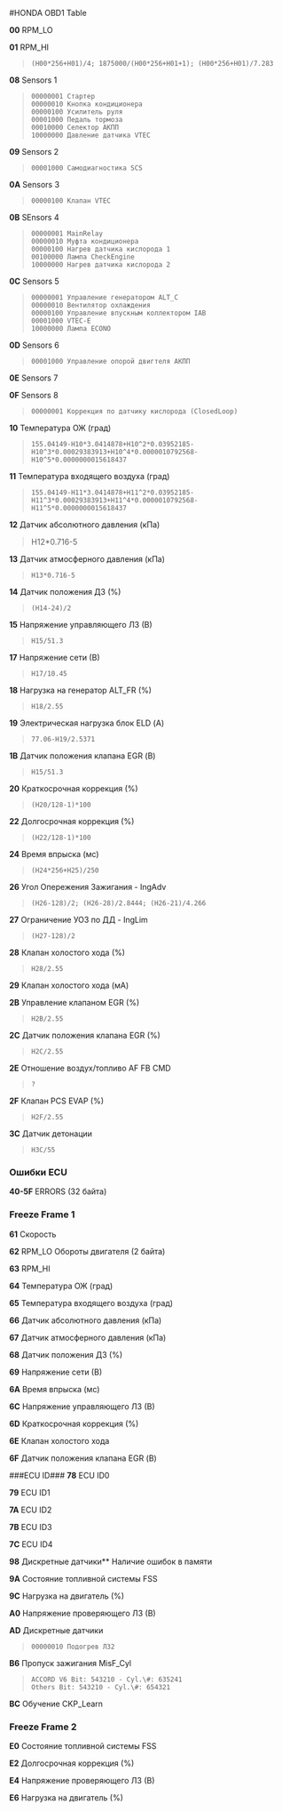 #HONDA OBD1 Table


**00** RPM_LO

**01** RPM_HI
>     (H00*256+H01)/4; 1875000/(H00*256+H01+1); (H00*256+H01)/7.283

**08** Sensors 1
>     00000001 Стартер
>     00000010 Кнопка кондиционера
>     00000100 Усилитель руля
>     00001000 Педаль тормоза
>     00010000 Селектор АКПП
>     10000000 Давление датчика VTEC

**09** Sensors 2
>     00001000 Самодиагностика SCS

**0A** Sensors 3
>     00000100 Клапан VTEC

**0B** SEnsors 4
>     00000001 MainRelay
>     00000010 Муфта кондиционера
>     00000100 Нагрев датчика кислорода 1
>     00100000 Лампа CheckEngine
>     10000000 Нагрев датчика кислорода 2

**0C** Sensors 5
>     00000001 Управление генератором ALT_C
>     00000010 Вентилятор охлаждения
>     00000100 Управление впускным коллектором IAB
>     00001000 VTEC-E
>     10000000 Лампа ECONO

**0D** Sensors 6
>     00001000 Управление опорой двигтеля АКПП

**0E** Sensors 7

**0F** Sensors 8
>     00000001 Коррекция по датчику кислорода (ClosedLoop)

**10** Температура ОЖ (град)
>     155.04149-H10*3.0414878+H10^2*0.03952185-H10^3*0.00029383913+H10^4*0.0000010792568-H10^5*0.0000000015618437

**11** Температура входящего воздуха (град)
>     155.04149-H11*3.0414878+H11^2*0.03952185-H11^3*0.00029383913+H11^4*0.0000010792568-H11^5*0.0000000015618437

**12** Датчик абсолютного давления (кПа)
> H12*0.716-5

**13** Датчик атмосферного давления (кПа)
>     H13*0.716-5

**14** Датчик положения ДЗ (%)
>     (H14-24)/2

**15** Напряжение управляющего ЛЗ (В)
>     H15/51.3

**17** Напряжение сети (В)
>     H17/10.45

**18** Нагрузка на генератор ALT_FR (%)
>     H18/2.55

**19** Электрическая нагрузка блок ELD (А)
>     77.06-H19/2.5371

**1B** Датчик положения клапана EGR (В)
>     H15/51.3

**20** Краткосрочная коррекция (%)
>     (H20/128-1)*100

**22** Долгосрочная коррекция (%)
>     (H22/128-1)*100

**24** Время впрыска (мс)
>     (H24*256+H25)/250

**26** Угол Опережения Зажигания - IngAdv
>     (H26-128)/2; (H26-28)/2.8444; (H26-21)/4.266

**27** Ограничение УОЗ по ДД - IngLim
>     (H27-128)/2

**28** Клапан холостого хода (%)
>     H28/2.55

**29** Клапан холостого хода (мА)

**2B** Управление клапаном EGR (%)
>     H2B/2.55

**2C** Датчик положения клапана EGR (%)
>     H2C/2.55

**2E** Отношение воздух/топливо AF FB CMD
>     ?

**2F** Клапан PCS EVAP (%)
>     H2F/2.55

**3C** Датчик детонации
>     H3C/55

### Ошибки ECU

**40-5F** ERRORS (32 байта)

### Freeze Frame 1

**61** Скорость

**62** RPM_LO Обороты двигателя (2 байта)

**63**  RPM_HI

**64** Температура ОЖ (град)

**65** Температура входящего воздуха (град)

**66** Датчик абсолютного давления (кПа)

**67** Датчик атмосферного давления (кПа)

**68** Датчик положения ДЗ (%)

**69** Напряжение сети (В)

**6A** Время впрыска (мс)

**6C** Напряжение управляющего ЛЗ (В)

**6D** Краткосрочная коррекция (%)

**6E** Клапан холостого хода

**6F** Датчик положения клапана EGR (В)

###ECU ID###
**78** ECU ID0

**79** ECU ID1

**7A**  ECU ID2

**7B** ECU ID3

**7C** ECU ID4

**98** Дискретные датчики** Наличие ошибок в памяти

**9A** Состояние топливной системы FSS

**9C** Нагрузка на двигатель (%)

**A0** Напряжение проверяющего ЛЗ (В)

**AD** Дискретные датчики
>     00000010 Подогрев ЛЗ2

**B6** Пропуск зажигания MisF_Cyl
>     ACCORD V6 Bit: 543210 - Cyl.\#: 635241
>     Others Bit: 543210 - Cyl.\#: 654321

**BC** Обучение CKP_Learn

### Freeze Frame 2
**E0** Состояние топливной системы FSS

**E2** Долгосрочная коррекция (%)

**E4** Напряжение проверяющего ЛЗ (В)

**E6** Нагрузка на двигатель (%)
